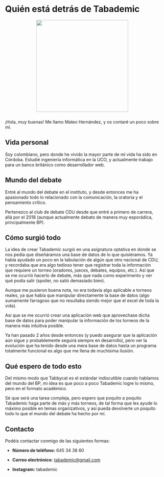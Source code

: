 # Quién está detrás de Tabademic

<div style="display: flex; justify-content: center; margin-bottom: 1.5rem;">

<img src="../_images/yo.jpg" width=300px height=300px>

</div>

¡Hola, muy buenas! Me llamo Mateo Hernández, y os contaré un poco sobre mí.


## Vida personal

Soy colombiano, pero donde he vivido la mayor parte de mi vida ha sido en Córdoba. Estudié ingeniería informática en la UCO, y actualmente trabajo para un banco británico como desarrollador web.

## Mundo del debate

Entré al mundo del debate en el instituto, y desde entonces me ha apasionado todo lo relacionado con la comunicación, la oratoria y el pensamiento crítico.

Pertenezco al club de debate CDU desde que entré a primero de carrera, allá por el 2018 (aunque actualmente debato de manera muy esporádica, principalmente BP).

## Cómo surgió todo

La idea de crear Tabademic surgió en una asignatura optativa en donde se nos pedía que diseñáramos una base de datos de lo que quisiéramos. Ya había ayudado un poco en la tabulación de algún que otro nacional de CDU, y recordaba que era algo tedioso tener que registrar toda la información que requiere un torneo (oradores, jueces, debates, equipos, etc.). Así que se me ocurrió hacerlo de debate, más que nada como experimento y ver qué podía salir (spoiler, no salió demasiado bien).

Aunque me pusieron buena nota, no era todavía algo aplicable a torneos reales, ya que había que manipular directamente la base de datos (algo sumamente farragoso que no resultaba siendo mejor que el excel de toda la vida).

Así que se me ocurrió crear una aplicación web que aprovechase dicha base de datos para poder manipular la información de los torneos de la manera más intuitiva posible.

Ya han pasado 2 años desde entonces (y puedo asegurar que la aplicación aún sigue y probablemente seguirá siempre en desarrollo), pero ver la evolución que ha tenido desde una mera base de datos hasta un programa totalmente funcional es algo que me llena de muchísima ilusión.

## Qué espero de todo esto

Del mismo modo que Tabbycat es el estándar indiscutible cuando hablamos del mundo del BP, mi idea es que poco a poco Tabademic logre lo mismo, pero en el formato académico.

Sé que será una tarea compleja, pero espero que poquito a poquito Tabademic haga parte de más y más torneos, de tal forma que les ayude lo máximo posible en temas organizativos, y así pueda devolverle un poquito todo lo que el mundo del debate ha hecho por mí.

## Contacto

Podéis contactar conmigo de las siguientes formas:

* **Número de teléfono:** 645 34 38 60

* **Correo electrónico:** tabademic@gmail.com

* **Instagram:** tabademic